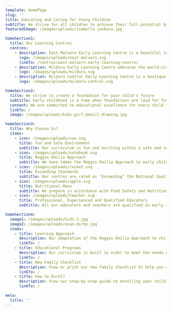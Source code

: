 ```yaml
---
template: HomePage
slug: ''
title: Educating and Caring for Young Children
subtitle: We strive for all children to achieve their full potential by offering the education, care and nurturing they need to grow and have a great start in life.
featuredImage: /images/uploads/isabella juskova.jpg

homeSection1:
  title: Our Learning Centres
  centres:
    - description: East Malvern Early Learning Centre is a beautiful cottage with lots of charm and character.
      logo: /images/uploads/east-malvern.svg
      linkTo: /centres/east-malvern-early-learning-centre/
    - description: Mildura Early Learning Centre embraces the world-class educational approach, Reggio Emilia.
      logo: /images/uploads/mildura.svg
    - description: Mildura Central Early Learning Centre is a boutique centre located in the Mildura CBD area.
      logo: /images/uploads/mildura-central.svg

homeSection2:
  title: We strive to create a foundation for your child's future
  subtitle: Early childhood is a time when foundations are laid for future health, learning and wellbeing.
  content: We are committed to educational excellence for every child through the delivery of high quality early years curriculum.  Our pedagogy promotes school readiness and achievement of learning outcomes by applying our knowledge and experience of how children learn and play.
  linkTo: /
  image: /images/uploads/kids-girl-pencil-drawing.jpg

homeSection3:
  title: Why Choose Us?
  items:
    - icon: /images/uploads/sun.svg
      title: Fun and Safe Environment
      subtitle: Our curriculum is fun and exciting within a safe and secure environment.
    - icon: /images/uploads/notebook.svg
      title: Reggio Emilia Approach
      subtitle: We have taken the Reggio Emilia Approach to early childhood education and adapted it.
    - icon: /images/uploads/rocket.svg
      title: Exceeding Standards
      subtitle: Our centres are rated as ‘Exceeding’ the National Quality Standards.
    - icon: /images/uploads/apple.svg
      title: Nutritional Menu
      subtitle: We prepare in accordance with Food Safety and Nutrition standards plus dietary, cultural and medical needs.
    - icon: /images/uploads/teacher.svg
      title: Professional, Experienced and Qualified Educators
      subtitle: All our educators and teachers are qualified in early childhood education and have considerable early learning experience.

homeSection4:
  image1: /images/uploads/kids-2.jpg
  image2: /images/uploads/evan-kirby.jpg
  items:
    - title: Learning Approach
      description: Our adaptation of the Reggio Emilia Approach to childhood learning suits Australian culture, climate and educational expectations of families.
      linkTo: /
    - title: Educational Programs
      description: Our curriculum is built in order to meet the needs of each child while instilling life-long learning into their early childhood.
      linkTo: /
    - title: New Family Checklist
      description: View or print our new family checklist to help you and your children have all the necessary information to start at our centre.
      linkTo: /
    - title: How to Enrol?
      description: View our step-by-step guide to enrolling your child in one of our beautiful early learning centres.
      linkTo: /

meta:
  title: ''
---
```

